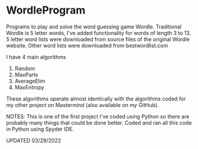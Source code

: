 # WordleProgram
Programs to play and solve the word guessing game Wordle. Traditional Wordle is 5 letter words, I've added functionality for words of length 3 to 13. 5 letter word lists were downloaded from source files of the original Wordle website. Other word lists were downloaded from bestwordlist.com  

I have 4 main algorithms
1. Random
2. MaxParts
3. AverageElim
4. MaxEntropy

These algorithms operate almost identically with the algorithms coded for my other project on Mastermind (also available on my GitHub). 

NOTES:
This is one of the first project I've coded using Python so there are probably many things that could be done better.
Coded and ran all this code in Python using Spyder IDE.



UPDATED 03/29/2022


